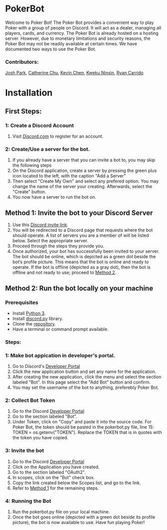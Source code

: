 # PokerBot
Welcome to Poker Bot! The Poker Bot provides a convenient way to play Poker with a group of people on Discord. It will act as a dealer, managing all players, cards, and currency. The Poker Bot is already hosted on a hosting server. However, due to monetary limitations and security reasons, the Poker Bot may not be readily available at certain times. We have documented two ways to use the Poker Bot. 

### Contributors: 
[Josh Park](https://github.com/lolpre), 
[Catherine Chu](https://github.com/chuc4), 
[Kevin Chen](https://github.com/trollface11), 
[Kweku Ninsin](https://github.com/kozin00), 
[Ryan Carrido](https://github.com/carrir2)

# Installation

## First Steps:
### 1: Create a Discord Account
1. Visit [Discord.com](https://discord.com/) to register for an account.


### 2: Create/Use a server for the bot.

1. If you already have a server that you can invite a bot to, you may skip the following steps
1. On the Discord application, create a server by pressing the green plus icon located to the left, with the caption "Add a Server"
1. Then select "Create My Own" and select any prefered option. You may change the name of the server your creating. Afterwards, select the "Create" button.
1. You now have a server to run the bot on.

## Method 1: Invite the bot to your Discord Server  
1. Use this [Discord invite link](https://discord.com/api/oauth2/authorize?client_id=850462222508490803&permissions=8&scope=bot). 
1. You will be redirected to a Discord page that requests where the bot should operate. A list of servers you are a member of will be listed below. Select the appropriate server. 
1. Proceed through the steps they provide you. 
1. Once authorized, your bot has successfully been invited to your server. The bot should be online, which is depicted as a green dot beside the bot’s profile picture. This means that the bot is online and ready to operate. If the bot is offline (depicted as a gray dot), then the bot is offline and not ready to use; proceed to [Method 2](#Method-2-Run-the-bot-locally-on-your-machine). 



## Method 2: Run the bot locally on your machine 
### Prerequisites
- Install [Python 3](https://www.python.org/downloads/).
- Install [discord.py](https://discordpy.readthedocs.io/en/stable/intro.html) library.
- Clone the [repository](https://github.com/lolpre/PokerBot).
- Have a terminal or command prompt available. 
### Steps:

### 1: Make bot appication in developer's portal.

1. Go to Discord's [Developer Portal](https://discord.com/developers/applications)
1. Click the new application button and set any name for the application.
1. After creating the new application, click the menu and select the  section labeled "Bot". In this page select the "Add Bot" button and confirm.
1. You may set the username of the bot to anything, preferebly Poker Bot.

### 2: Collect Bot Token
1. Go to the Discord [Developer Portal](https://discord.com/developers/applications)
1. Go to the section labeled "Bot". 
1. Under Token, click on "Copy" and paste it into the source code. For Poker Bot, the token should be pasted in the pokerbot.py file, line 15: TOKEN = os.getenv("TOKEN"). Replace the TOKEN that is in quotes with the token you have copied. 



### 3: Invite the bot
1. Go to the Discord [Developer Portal](https://discord.com/developers/applications)
1. Click on the Application you have created. 
1. Go to the section labeled "OAuth2". 
1. In scopes, click on the "Bot" check box. 
1. Copy the link created below the Scopes list, and go to the link. 
1. Refer to [Method 1](#Method-1-Invite-the-bot-to-your-Discord-Server) for the remaining steps. 

### 4: Running the Bot
1. Run the pokerbot.py file on your local machine. 
1. Once the bot goes online (depicted with a green dot beside its profile picture), the bot is now available to use. Have fun playing Poker!



